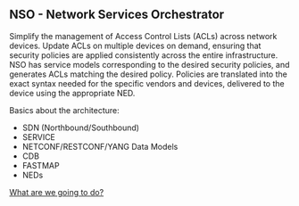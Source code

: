 ## NSO - Network Services Orchestrator

Simplify the management of Access Control Lists (ACLs) across network devices. Update ACLs on multiple devices on demand, ensuring that security policies are applied consistently across the entire infrastructure.
NSO has service models corresponding to the desired security policies, and generates ACLs matching the desired policy. Policies are translated into the exact syntax needed for the specific vendors and devices, delivered to the device using the appropriate NED.

Basics about the architecture: 
- SDN (Northbound/Southbound)
- SERVICE
- NETCONF/RESTCONF/YANG Data Models
- CDB
- FASTMAP
- NEDs

<a href="/readme/2.md"> What are we going to do? </a>

